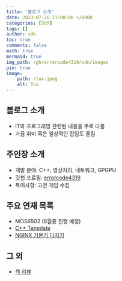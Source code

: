 ```yaml
---
title: '블로그 소개'
date: 2023-07-26 21:00:00 +/0900
categories: [일반]
tags: []
author: sdk
toc: true
comments: false 
math: true 
mermaid: true 
img_path: /gh/errorcode4319/cdn/images
pin: true 
image:
    path: /tux.jpeg
    alt: Tux
---
```


## 블로그 소개
- IT와 프로그래밍 관련된 내용을 주로 다룸
- 가끔 취미 혹은 일상적인 잡담도 올림

## 주인장 소개
- 개발 분야: C++, 영상처리, 네트워크, GPGPU
- 깃헙 프로필: [errorcode4319](https://github.com/errorcode4319)
- 특이사항: 고전 게임 수집

## 주요 연재 목록
- MOS6502 (8월중 진행 예정)
- [C++ Template](https://errorcode4319.github.io/tags/cpp-templates-complete-guide/)
- [NGINX 기본기 다지기](https://errorcode4319.github.io/tags/nginx-cookbook-2-e/)

## 그 외 
- [책 리뷰](https://errorcode4319.github.io/tags/book-review/)